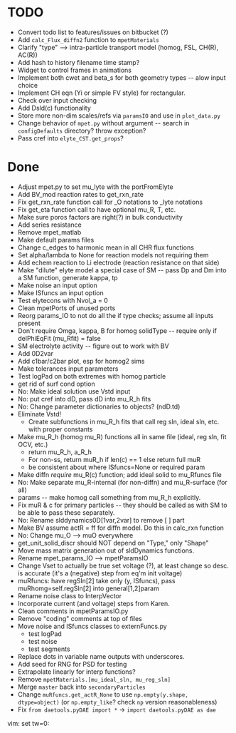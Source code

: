 # TODO
- Convert todo list to features/issues on bitbucket (?)
- Add `calc_Flux_diffn2` function to `mpetMaterials`
- Clarify "type" --> intra-particle transport model (homog, FSL, CH(R), AC(R))
- Add hash to history filename time stamp?
- Widget to control frames in animations
- Implement both cwet and beta\_s for both geometry types -- alow input choice
- Implement CH eqn (Yi or simple FV style) for rectangular.
- Check over input checking
- Add Dsld(c) functionality
- Store more non-dim scales/refs via `paramsIO` and use in `plot_data.py`
- Change behavior of `mpet.py` without argument -- search in `configDefaults` directory? throw exception?
- Pass cref into `elyte_CST.get_props`?

# Done
- Adjust mpet.py to set mu\_lyte with the portFromElyte
- Add BV\_mod reaction rates to get\_rxn\_rate
- Fix get\_rxn\_rate function call for \_O notations to \_lyte notations
- Fix get\_eta function call to have optional mu\_R, T, etc.
- Make sure poros factors are right(?) in bulk conductivity
- Add series resistance
- Remove mpet\_matlab
- Make default params files
- Change c\_edges to harmonic mean in all CHR flux functions
- Set alpha/lambda to None for reaction models not requiring them
- Add echem reaction to Li electrode (reaction resistance on that side)
- Make "dilute" elyte model a special case of SM -- pass Dp and Dm into a SM function, generate kappa, tp
- Make noise an input option
- Make ISfuncs an input option
- Test elytecons with Nvol\_a = 0
- Clean mpetPorts of unused ports
- Reorg params\_IO to not do all the if type checks; assume all inputs present
- Don't require Omga, kappa, B for homog solidType -- require only if delPhiEqFit (mu\_Rfit) = false
- SM electrolyte activity -- figure out to work with BV
- Add 0D2var
- Add c1bar/c2bar plot, esp for homog2 sims
- Make tolerances input parameters
- Test logPad on both extremes with homog particle
- get rid of surf cond option
- No: Make ideal solution use Vstd input
- No: put cref into dD, pass dD into mu\_R\_h fits
- No: Change parameter dictionaries to objects? (ndD.td)
- Eliminate Vstd!
    - Create subfunctions in mu\_R\_h fits that call reg sln, ideal sln, etc. with proper constants
- Make mu\_R\_h (homog mu\_R) functions all in same file (ideal, reg sln, fit OCV, etc.)
    - return mu\_R\_h, a\_R\_h
    - For non-ss, return muR\_h if len(c) == 1 else return full muR
    - be consistent about where ISfuncs=None or required param
- Make diffn _require_ mu\_R(c) function; add ideal solid to mu\_Rfuncs file
- No: Make separate mu\_R-internal (for non-diffn) and mu\_R-surface (for all)
- params -- make homog call something from mu\_R\_h explicitly.
- Fix muR & c for primary particles -- they should be called as with SM to be able to pass these separately.
- No: Rename slddynamics0D[1var,2var] to remove [ ] part
- Make BV assume actR = ff for diffn model. Do this in calc\_rxn function
- No: Change mu\_O --> muO everywhere
- get\_unit\_solid\_discr should NOT depend on "Type," only "Shape"
- Move mass matrix generation out of sldDynamics functions.
- Rename mpet\_params\_IO --> mpetParamsIO
- Change Vset to actually be true set voltage (?), at least change so desc. is accurate (it's a (negative) step from eq'm init voltage)
- muRfuncs: have regSln[2] take only (y, ISfuncs), pass muRhomg=self.regSln[2] into general[1,2]param
- Rename noise class to InterpVector
- Incorporate current (and voltage) steps from Karen.
- Clean comments in mpetParamsIO.py
- Remove "coding" comments at top of files
- Move noise and ISfuncs classes to externFuncs.py
    - test logPad
    - test noise
    - test segments
- Replace dots in variable name outputs with underscores.
- Add seed for RNG for PSD for testing
- Extrapolate linearly for interp functions?
- Remove `mpetMaterials.[mu_ideal_sln, mu_reg_sln]`
- Merge `master` back into `secondaryParticles`
- Change `muRfuncs.get_actR_None` to use `np.empty(y.shape, dtype=object)` (or `np.empty_like`? check `np` version reasonableness)
- Fix `from daetools.pyDAE import *` -> `import daetools.pyDAE as dae`

vim: set tw=0:
